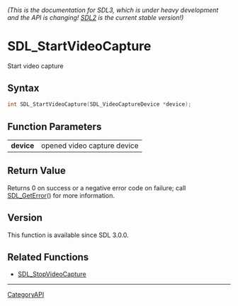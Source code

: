 ###### (This is the documentation for SDL3, which is under heavy development and the API is changing! [SDL2](https://wiki.libsdl.org/SDL2/) is the current stable version!)
# SDL_StartVideoCapture

Start video capture

## Syntax

```c
int SDL_StartVideoCapture(SDL_VideoCaptureDevice *device);

```

## Function Parameters

|                |                             |
| -------------- | --------------------------- |
| **device**     | opened video capture device |

## Return Value

Returns 0 on success or a negative error code on failure; call
[SDL_GetError](SDL_GetError.md)() for more information.

## Version

This function is available since SDL 3.0.0.

## Related Functions

* [SDL_StopVideoCapture](SDL_StopVideoCapture.md)

----
[CategoryAPI](CategoryAPI.md)

